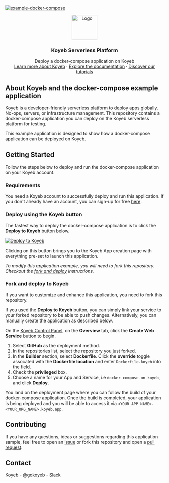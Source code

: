 [![example-docker-compose](https://github.com/koyeb/example-docker-compose/actions/workflows/deploy.yaml/badge.svg)](https://github.com/koyeb/example-docker-compose/actions)

<div align="center">
  <a href="https://koyeb.com">
    <img src="https://www.koyeb.com/static/images/icons/koyeb.svg" alt="Logo" width="80" height="80">
  </a>
  <h3 align="center">Koyeb Serverless Platform</h3>
  <p align="center">
    Deploy a docker-compose application on Koyeb
    <br />
    <a href="https://koyeb.com">Learn more about Koyeb</a>
    ·
    <a href="https://koyeb.com/docs">Explore the documentation</a>
    ·
    <a href="https://koyeb.com/tutorials">Discover our tutorials</a>
  </p>
</div>


## About Koyeb and the docker-compose example application

Koyeb is a developer-friendly serverless platform to deploy apps globally. No-ops, servers, or infrastructure management.
This repository contains a docker-compose application you can deploy on the Koyeb serverless platform for testing.

This example application is designed to show how a docker-compose application can be deployed on Koyeb.

## Getting Started

Follow the steps below to deploy and run the docker-compose application on your Koyeb account.

### Requirements

You need a Koyeb account to successfully deploy and run this application. If you don't already have an account, you can sign-up for free [here](https://app.koyeb.com/auth/signup).

### Deploy using the Koyeb button

The fastest way to deploy the docker-compose application is to click the **Deploy to Koyeb** button below.

[![Deploy to Koyeb](https://www.koyeb.com/static/images/deploy/button.svg)](https://app.koyeb.com/deploy?name=docker-compose-on-koyeb&privileged=true&type=git&repository=theghostbel/teslamate&branch=main&builder=dockerfile&dockerfile=Dockerfile.koyeb)

Clicking on this button brings you to the Koyeb App creation page with everything pre-set to launch this application.

_To modify this application example, you will need to fork this repository. Checkout the [fork and deploy](#fork-and-deploy-to-koyeb) instructions._

### Fork and deploy to Koyeb

If you want to customize and enhance this application, you need to fork this repository.

If you used the **Deploy to Koyeb** button, you can simply link your service to your forked repository to be able to push changes.
Alternatively, you can manually create the application as described below.

On the [Koyeb Control Panel](//app.koyeb.com/apps), on the **Overview** tab, click the **Create Web Service** button to begin.

1. Select **GitHub** as the deployment method.
2. In the repositories list, select the repository you just forked.
3. In the **Builder** section, select **Dockerfile**.  Click the **override** toggle assocated with the **Dockerfile location** and enter `Dockerfile.koyeb` into the field.
4. Check the **privileged** box.
5. Choose a name for your App and Service, i.e `docker-compose-on-koyeb`, and click **Deploy**.

You land on the deployment page where you can follow the build of your docker-compose application. Once the build is completed, your application is being deployed and you will be able to access it via `<YOUR_APP_NAME>-<YOUR_ORG_NAME>.koyeb.app`.

## Contributing

If you have any questions, ideas or suggestions regarding this application sample, feel free to open an [issue](//github.com//koyeb/example-docker-compose/issues) or fork this repository and open a [pull request](//github.com/koyeb/example-docker-compose/pulls).

## Contact

[Koyeb](https://www.koyeb.com) - [@gokoyeb](https://twitter.com/gokoyeb) - [Slack](http://slack.koyeb.com/)
